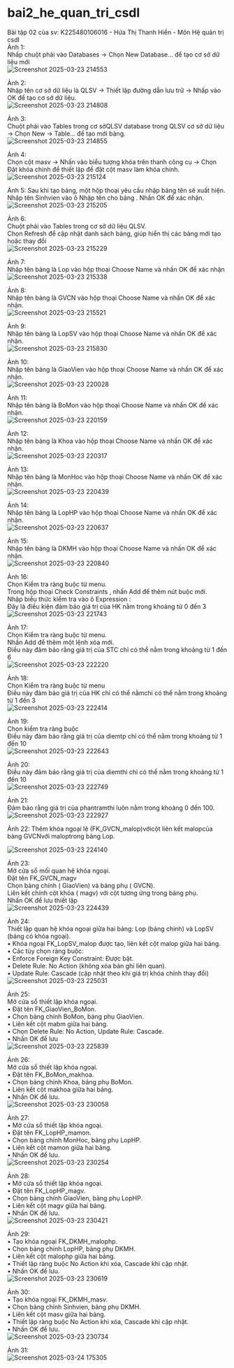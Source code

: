 # bai2_he_quan_tri_csdl
Bài tập 02 của sv: K225480106016 - Hứa Thị Thanh Hiền - Môn Hệ quản trị csdl  
Ảnh 1:  
Nhấp chuột phải vào Databases → Chọn New Database... để tạo cơ sở dữ liệu mới    
![Screenshot 2025-03-23 214553](https://github.com/user-attachments/assets/b0233f69-5cfb-4fa5-8064-94c1211cdf2f)  

Ảnh 2:  
Nhập tên cơ sở dữ liệu là QLSV → Thiết lập đường dẫn lưu trữ → Nhấp vào OK để tạo cơ sở dữ liệu.  
![Screenshot 2025-03-23 214808](https://github.com/user-attachments/assets/b46f874b-7d35-4c1a-bdfa-171c64dbc96f)    

Ảnh 3:  
Chuột phải vào Tables trong cơ sởQLSV database trong QLSV cơ sở dữ liệu → Chọn New → Table... để tạo mới bảng.    
![Screenshot 2025-03-23 214855](https://github.com/user-attachments/assets/7039c259-ee22-4e2e-a77d-32c2104204b6)  

Ảnh 4:  
Chọn cột masv → Nhấn vào biểu tượng khóa trên thanh công cụ → Chọn Đặt khóa chính để thiết lập để đặt cột masv làm khóa chính.  
![Screenshot 2025-03-23 215124](https://github.com/user-attachments/assets/e264ecb6-48da-464d-945b-266ddcb39877)  

Ảnh 5: 
Sau khi tạo bảng, một hộp thoại yêu cầu nhập bảng tên sẽ xuất hiện.
Nhập tên Sinhvien vào ô Nhập tên cho bảng .
Nhấn OK để xác nhận.  
![Screenshot 2025-03-23 215205](https://github.com/user-attachments/assets/159b24b9-1bee-43cb-bde6-25e65ce94eda)   

Ảnh 6:  
Chuột phải vào Tables trong cơ sở dữ liệu QLSV.  
Chọn Refresh để cập nhật danh sách bảng, giúp hiển thị các bảng mới tạo hoặc thay đổi  
![Screenshot 2025-03-23 215229](https://github.com/user-attachments/assets/09da4110-c117-4438-b14b-eba83c56750d)  

Ảnh 7:  
Nhập tên bảng là Lop vào hộp thoại Choose Name và nhấn OK để xác nhận  
![Screenshot 2025-03-23 215338](https://github.com/user-attachments/assets/9c38be85-af1f-4884-b446-96cb70bde46d)  

Ảnh 8:  
Nhập tên bảng là GVCN vào hộp thoại Choose Name và nhấn OK để xác nhận.  
![Screenshot 2025-03-23 215521](https://github.com/user-attachments/assets/531c81a8-dda0-4beb-80b4-45ea30bbdb37)  

Ảnh 9:   
Nhập tên bảng là LopSV vào hộp thoại Choose Name và nhấn OK để xác nhận.  
![Screenshot 2025-03-23 215830](https://github.com/user-attachments/assets/4c8586dd-3ef9-4b48-8371-cb9fa509ab95)  

Ảnh 10:  
Nhập tên bảng là GiaoVien vào hộp thoại Choose Name và nhấn OK để xác nhận.  
![Screenshot 2025-03-23 220028](https://github.com/user-attachments/assets/e9cea1ee-7a2c-4dae-bd3c-c3f2351a5743)  

Ảnh 11:  
Nhập tên bảng là BoMon vào hộp thoại Choose Name và nhấn OK để xác nhận.  
![Screenshot 2025-03-23 220159](https://github.com/user-attachments/assets/5e83143e-5cff-45f1-a81b-7cada1439dde)  

Ảnh 12:  
Nhập tên bảng là Khoa vào hộp thoại Choose Name và nhấn OK để xác nhận.  
![Screenshot 2025-03-23 220317](https://github.com/user-attachments/assets/5651637d-4a32-4fa0-aa26-7d522abafe6c)  

Ảnh 13:  
Nhập tên bảng là MonHoc vào hộp thoại Choose Name và nhấn OK để xác nhận.  
![Screenshot 2025-03-23 220439](https://github.com/user-attachments/assets/1e6e5972-8226-400a-af1a-96b7aefb4238)  

Ảnh 14:  
Nhập tên bảng là LopHP vào hộp thoại Choose Name và nhấn OK để xác nhận.  
![Screenshot 2025-03-23 220637](https://github.com/user-attachments/assets/4c4cc4d0-eee3-484b-b80e-508954a6dd68)  

Ảnh 15:  
Nhập tên bảng là DKMH vào hộp thoại Choose Name và nhấn OK để xác nhận.  
![Screenshot 2025-03-23 220840](https://github.com/user-attachments/assets/730c4933-c342-4bf6-b36a-604dc8987bea)  

Ảnh 16:  
Chọn Kiểm tra ràng buộc từ menu.  
Trong hộp thoại Check Constraints , nhấn Add để thêm nút buộc mới.  
Nhập biểu thức kiểm tra vào ô Expression :  
Đây là điều kiện đảm bảo giá trị của HK nằm trong khoảng từ 0 đến 3  
![Screenshot 2025-03-23 221743](https://github.com/user-attachments/assets/5589d6cd-ca59-4fd7-b70b-790eaa141d56)  

Ảnh 17:  
Chọn Kiểm tra ràng buộc từ menu.  
Nhấn Add để thêm một lệnh xóa mới.  
Điều này đảm bảo rằng giá trị của STC chỉ có thể nằm trong khoảng từ 1 đến 6  
![Screenshot 2025-03-23 222220](https://github.com/user-attachments/assets/6669b52c-23c9-4f93-830a-5877736a007d)  

Ảnh 18:  
Chọn Kiểm tra ràng buộc từ menu  
Điều này đảm bảo giá trị của HK chỉ có thể nằmchỉ có thể nằm trong khoảng từ 1 đến 3  
![Screenshot 2025-03-23 222414](https://github.com/user-attachments/assets/6721bc19-8772-497d-8feb-963f74be5474)  

Ảnh 19:  
Chọn kiểm tra ràng buộc  
Điều này đảm bảo rằng giá trị của diemtp chỉ có thể nằm trong khoảng từ 1 đến 10  
![Screenshot 2025-03-23 222643](https://github.com/user-attachments/assets/8bbdaf92-abec-4c3b-8832-1e444ae3fcc5)  

Ảnh 20:  
Điều này đảm bảo rằng giá trị của diemthi chỉ có thể nằm trong khoảng từ 1 đến 10  
![Screenshot 2025-03-23 222749](https://github.com/user-attachments/assets/b5353053-f872-466d-a990-29f8fd03432a)  

Ảnh 21:  
Đảm bảo rằng giá trị của phantramthi luôn nằm trong khoảng 0 đến 100.   
![Screenshot 2025-03-23 222927](https://github.com/user-attachments/assets/79465e2b-b7f9-4dfe-a1a7-8f46179564f2)  

Ảnh 22: 
Thêm khóa ngoại lệ (FK_GVCN_malop)vớicột liên kết malopcủa bảng GVCNvới maloptrong bảng Lop. 
  
![Screenshot 2025-03-23 224140](https://github.com/user-attachments/assets/7218aa86-d5f3-44f1-90ea-5e87cdf913c2)  

Ảnh 23:  
Mở cửa sổ mối quan hệ khóa ngoại.  
Đặt tên FK_GVCN_magv  
Chọn bảng chính ( GiaoVien) và bảng phụ ( GVCN).  
Liên kết chính cột khóa ( magv) với cột tương ứng trong bảng phụ.  
Nhấn OK để lưu thiết lập  
![Screenshot 2025-03-23 224439](https://github.com/user-attachments/assets/f277f6a5-f62a-484c-b0ef-778e2431cb16)  

Ảnh 24:  
Thiết lập quan hệ khóa ngoại giữa hai bảng: Lop (bảng chính) và LopSV (bảng có khóa ngoại).  
 • Khóa ngoại FK_LopSV_malop được tạo, liên kết cột malop giữa hai bảng.  
 • Các tùy chọn ràng buộc:  
 • Enforce Foreign Key Constraint: Được bật.  
 • Delete Rule: No Action (không xóa bản ghi liên quan).  
 • Update Rule: Cascade (cập nhật theo khi giá trị khóa chính thay đổi)  
![Screenshot 2025-03-23 225031](https://github.com/user-attachments/assets/91eaba1c-c14a-495e-96f4-34ffdbe84f9d)  

Ảnh 25:  
Mở cửa sổ thiết lập khóa ngoại.  
 • Đặt tên FK_GiaoVien_BoMon.  
 • Chọn bảng chính BoMon, bảng phụ GiaoVien.  
 • Liên kết cột mabm giữa hai bảng.  
 • Chọn Delete Rule: No Action, Update Rule: Cascade.  
 • Nhấn OK để lưu  
![Screenshot 2025-03-23 225839](https://github.com/user-attachments/assets/d3a1048f-ab60-4065-b14a-224e6bf66189)  

Ảnh 26:  
Mở cửa sổ thiết lập khóa ngoại.  
 • Đặt tên FK_BoMon_makhoa.  
 • Chọn bảng chính Khoa, bảng phụ BoMon.  
 • Liên kết cột makhoa giữa hai bảng.  
 • Nhấn OK để lưu.  
![Screenshot 2025-03-23 230058](https://github.com/user-attachments/assets/7aed1540-be9f-46a8-9f2a-0b8f7b38f3c6)  

Ảnh 27:  
• Mở cửa sổ thiết lập khóa ngoại.  
• Đặt tên FK_LopHP_mamon.  
• Chọn bảng chính MonHoc, bảng phụ LopHP.  
• Liên kết cột mamon giữa hai bảng.  
• Nhấn OK để lưu.  
![Screenshot 2025-03-23 230254](https://github.com/user-attachments/assets/155243e8-ab82-42a8-aecc-30490a301f21)  

Ảnh 28:  
• Mở cửa sổ thiết lập khóa ngoại.  
• Đặt tên FK_LopHP_magv.  
• Chọn bảng chính GiaoVien, bảng phụ LopHP.  
• Liên kết cột magv giữa hai bảng.  
• Nhấn OK để lưu.  
![Screenshot 2025-03-23 230421](https://github.com/user-attachments/assets/891aeb4d-c27f-4c38-805a-89d4fbdc79cf)  

Ảnh 29:  
• Tạo khóa ngoại FK_DKMH_malophp.  
• Chọn bảng chính LopHP, bảng phụ DKMH.  
• Liên kết cột malophp giữa hai bảng.  
• Thiết lập ràng buộc No Action khi xóa, Cascade khi cập nhật.  
• Nhấn OK để lưu.  
![Screenshot 2025-03-23 230619](https://github.com/user-attachments/assets/0db9b81b-de4d-4c23-810a-f30a2d820bac)  

Ảnh 30:  
• Tạo khóa ngoại FK_DKMH_masv.  
• Chọn bảng chính Sinhvien, bảng phụ DKMH.  
• Liên kết cột masv giữa hai bảng.  
• Thiết lập ràng buộc No Action khi xóa, Cascade khi cập nhật.  
• Nhấn OK để lưu.  
![Screenshot 2025-03-23 230734](https://github.com/user-attachments/assets/5b25d1da-9d1e-4e66-934f-67ddf022fa18)  

Ảnh 31:  
![Screenshot 2025-03-24 175305](https://github.com/user-attachments/assets/5b6c2643-1c5e-4568-ac97-fc0242e5141f)










